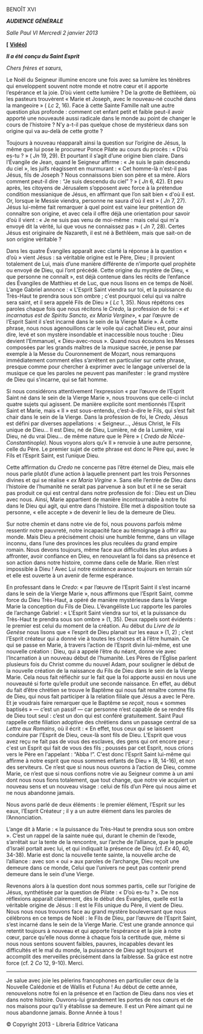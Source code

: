 BENOÎT XVI

***AUDIENCE GÉNÉRALE***

*Salle Paul VI* *Mercredi 2 janvier 2013*

**[** **[Vidéo](http://player.rv.va/vaticanplayer.asp?language=it&tic=VA_EGBMJKAC)]**

***Il a été conçu du Saint Esprit***

*Chers frères et sœurs,*

Le Noël du Seigneur illumine encore une fois avec sa lumière les ténèbres qui enveloppent souvent notre monde et notre cœur et il apporte l’espérance et la joie. D’où vient cette lumière ? De la grotte de Bethléem, où les pasteurs trouvèrent « Marie et Joseph, avec le nouveau-né couché dans la mangeoire » ( *Lc* 2, 16). Face à cette Sainte Famille naît une autre question plus profonde : comment cet enfant petit et faible peut-il avoir apporté une nouveauté aussi radicale dans le monde au point de changer le cours de l’histoire ? N’y a-t-il pas quelque chose de mystérieux dans son origine qui va au-delà de cette grotte ?

Toujours à nouveau réapparaît ainsi la question sur l’origine de Jésus, la même que lui pose le procureur Ponce Pilate au cours du procès : « D’où es-tu ? » ( *Jn* 19, 29). Et pourtant il s’agit d’une origine bien claire. Dans l’Évangile de Jean, quand le Seigneur affirme : « Je suis le pain descendu du ciel », les juifs réagissent en murmurant : « Cet homme-là n'est-il pas Jésus, fils de Joseph ? Nous connaissons bien son père et sa mère. Alors comment peut-il dire : “Je suis descendu du ciel” ? » ( *Jn* 6, 42). Et peu après, les citoyens de Jérusalem s’opposent avec force à la prétendue condition messianique de Jésus, en affirmant que l’on sait bien « d'où il est. Or, lorsque le Messie viendra, personne ne saura d'où il est » ( *Jn* 7, 27). Jésus lui-même fait remarquer à quel point est vaine leur prétention de connaître son origine, et avec cela il offre déjà une orientation pour savoir d’où il vient : « Je ne suis pas venu de moi-même : mais celui qui m'a envoyé dit la vérité, lui que vous ne connaissez pas » ( *Jn* 7, 28). Certes Jésus est originaire de Nazareth, il est né à Bethléem, mais que sait-on de son origine véritable ?

Dans les quatre Évangiles apparaît avec clarté la réponse à la question « d’où » vient Jésus : sa véritable origine est le Père, Dieu ; Il provient totalement de Lui, mais d’une manière différente de n’importe quel prophète ou envoyé de Dieu, qui l’ont précédé. Cette origine du mystère de Dieu, « que personne ne connaît », est déjà contenue dans les récits de l’enfance des Évangiles de Matthieu et de Luc, que nous lisons en ce temps de Noël. L’ange Gabriel annonce : « L'Esprit Saint viendra sur toi, et la puissance du Très-Haut te prendra sous son ombre ; c'est pourquoi celui qui va naître sera saint, et il sera appelé Fils de Dieu » ( *Lc* 1, 35). Nous répétons ces paroles chaque fois que nous récitons le *Credo,* la profession de foi : « *et incarnatus est de Spiritu Sancto, ex Maria Vergine*», « par l’œuvre de l’Esprit Saint il s’est incarné dans le sein de la Vierge Marie ». À cette phrase, nous nous agenouillons car le voile qui cachait Dieu est, pour ainsi dire, levé et son mystère insondable et inaccessible nous touche : Dieu devient l’Emmanuel, « Dieu-avec-nous ». Quand nous écoutons les Messes composées par les grands maîtres de la musique sacrée, je pense par exemple à la Messe du Couronnement de Mozart, nous remarquons immédiatement comment elles s’arrêtent en particulier sur cette phrase, presque comme pour chercher à exprimer avec le langage universel de la musique ce que les paroles ne peuvent pas manifester : le grand mystère de Dieu qui s’incarne, qui se fait homme.

Si nous considérons attentivement l’expression « par l’œuvre de l’Esprit Saint né dans le sein de la Vierge Marie », nous trouvons que celle-ci inclut quatre sujets qui agissent. De manière explicite sont mentionnés l’Esprit Saint et Marie, mais « Il » est sous-entendu, c’est-à-dire le Fils, qui s’est fait chair dans le sein de la Vierge. Dans la profession de foi, le *Credo,* Jésus est défini par diverses appellations : « Seigneur..., Jésus Christ, le Fils unique de Dieu... Il est Dieu, né de Dieu, Lumière, né de la Lumière, vrai Dieu, né du vrai Dieu... de même nature que le Père » ( *Credo de Nicée-Constantinople).* Nous voyons alors qu’« Il » renvoie à une autre personne, celle du Père. Le premier sujet de cette phrase est donc le Père qui, avec le Fils et l’Esprit Saint, est l’unique Dieu.

Cette affirmation du *Credo* ne concerne pas l’être éternel de Dieu, mais elle nous parle plutôt d’une action à laquelle prennent part les trois Personnes divines et qui se réalise « *ex Maria Virgine »*. Sans elle l’entrée de Dieu dans l’histoire de l’humanité ne serait pas parvenue à son but et il ne se serait pas produit ce qui est central dans notre profession de foi : Dieu est un Dieu avec nous. Ainsi, Marie appartient de manière incontournable à notre foi dans le Dieu qui agit, qui entre dans l’histoire. Elle met à disposition toute sa personne, « elle accepte » de devenir le lieu de la demeure de Dieu.

Sur notre chemin et dans notre vie de foi, nous pouvons parfois même ressentir notre pauvreté, notre incapacité face au témoignage à offrir au monde. Mais Dieu a précisément choisi une humble femme, dans un village inconnu, dans l’une des provinces les plus reculées du grand empire romain. Nous devons toujours, même face aux difficultés les plus ardues à affronter, avoir confiance en Dieu, en renouvelant la foi dans sa présence et son action dans notre histoire, comme dans celle de Marie. Rien n’est impossible à Dieu ! Avec Lui notre existence avance toujours en terrain sûr et elle est ouverte à un avenir de ferme espérance.

En professant dans le *Credo*: « par l’œuvre de l’Esprit Saint il s’est incarné dans le sein de la Vierge Marie », nous affirmons que l’Esprit Saint, comme force du Dieu Très-Haut, a opéré de manière mystérieuse dans la Vierge Marie la conception du Fils de Dieu. L’évangéliste Luc rapporte les paroles de l’archange Gabriel : « L'Esprit Saint viendra sur toi, et la puissance du Très-Haut te prendra sous son ombre » (1, 35). Deux rappels sont évidents : le premier est celui du moment de la création. Au début du *Livre de la Genèse* nous lisons que « l’esprit de Dieu planait sur les eaux » (1, 2) ; c’est l’Esprit créateur qui a donné vie à toutes les choses et à l’être humain. Ce qui se passe en Marie, à travers l’action de l’Esprit divin lui-même, est une nouvelle création : Dieu, qui a appelé l’être du néant, donne vie avec l’Incarnation à un nouveau début de l’humanité. Les Pères de l’Église parlent plusieurs fois du Christ comme du nouvel Adam, pour souligner le début de la nouvelle création de la naissance du Fils de Dieu dans le sein de la Vierge Marie. Cela nous fait réfléchir sur le fait que la foi apporte aussi en nous une nouveauté si forte qu’elle produit une seconde naissance. En effet, au début du fait d’être chrétien se trouve le Baptême qui nous fait renaître comme fils de Dieu, qui nous fait participer à la relation filiale que Jésus a avec le Père. Et je voudrais faire remarquer que le Baptême se *reçoit*, nous « sommes baptisés » — c’est un passif — car personne n’est capable de se rendre fils de Dieu tout seul : c’est un don qui est conféré gratuitement. Saint Paul rappelle cette filiation adoptive des chrétiens dans un passage central de sa *Lettre aux Romains*, où il écrit : « En effet, tous ceux qui se laissent conduire par l'Esprit de Dieu, ceux-là sont fils de Dieu. L'Esprit que vous avez reçu ne fait pas de vous des esclaves, des gens qui ont encore peur ; c'est un Esprit qui fait de vous des fils ; poussés par cet Esprit, nous crions vers le Père en l'appelant : “Abba !”. C'est donc l'Esprit Saint lui-même qui affirme à notre esprit que nous sommes enfants de Dieu » (8, 14-16), et non des serviteurs. Ce n’est que si nous nous ouvrons à l’action de Dieu, comme Marie, ce n’est que si nous confions notre vie au Seigneur comme à un ami dont nous nous fions totalement, que tout change, que notre vie acquiert un nouveau sens et un nouveau visage : celui de fils d’un Père qui nous aime et ne nous abandonne jamais.

Nous avons parlé de deux éléments : le premier élément, l’Esprit sur les eaux, l’Esprit Créateur ; il y a un autre élément dans les paroles de l’Annonciation.

L’ange dit à Marie : « la puissance du Très-Haut te prendra sous son ombre ». C’est un rappel de la sainte nuée qui, durant le chemin de l’exode, s’arrêtait sur la tente de la rencontre, sur l’arche de l’alliance, que le peuple d’Israël portait avec lui, et qui indiquait la présence de Dieu (cf. *Ex* 40, 40, 34-38). Marie est donc la nouvelle tente sainte, la nouvelle arche de l’alliance : avec son « oui » aux paroles de l’archange, Dieu reçoit une demeure dans ce monde, Celui que l’univers ne peut pas contenir prend demeure dans le sein d’une Vierge.

Revenons alors à la question dont nous sommes partis, celle sur l’origine de Jésus, synthétisée par la question de Pilate : « D’où es-tu ? ». De nos réflexions apparaît clairement, dès le début des Évangiles, quelle est la véritable origine de Jésus : Il est le Fils unique du Père, il vient de Dieu. Nous nous nous trouvons face au grand mystère bouleversant que nous célébrons en ce temps de Noël : le Fils de Dieu, par l’œuvre de l’Esprit Saint, s’est incarné dans le sein de la Vierge Marie. C’est une grande annonce qui retentit toujours à nouveau et qui apporte l’espérance et la joie à notre cœur, parce qu’elle nous donne à chaque fois la certitude que, même si nous nous sentons souvent faibles, pauvres, incapables devant les difficultés et le mal du monde, la puissance de Dieu agit toujours et accomplit des merveilles précisément dans la faiblesse. Sa grâce est notre force (cf. 2 *Co* 12, 9-10). Merci.

* * *

Je salue avec joie les pèlerins francophones en particulier ceux de la Nouvelle Calédonie et de Wallis et Futuna ! Au début de cette année, renouvelons notre foi en la présence et en l’action de Dieu dans nos vies et dans notre histoire. Ouvrons-lui grandement les portes de nos cœurs et de nos maisons pour qu’il y établisse sa demeure. Il est un Père aimant qui ne nous abandonne jamais. Bonne Année à tous !

© Copyright 2013 - Libreria Editrice Vaticana